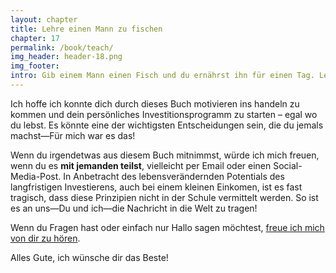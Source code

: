 ```yaml
---
layout: chapter
title: Lehre einen Mann zu fischen
chapter: 17
permalink: /book/teach/
img_header: header-18.png
img_footer:
intro: Gib einem Mann einen Fisch und du ernährst ihn für einen Tag. Lehre einen Mann zu fischen und du ernährst ihn für sein Leben. <small>— Chinesisches Sprichwort</small>
---
```


Ich hoffe ich konnte dich durch dieses Buch motivieren ins handeln zu kommen und dein persönliches Investitionsprogramm zu starten – egal wo du lebst. Es könnte eine der wichtigsten Entscheidungen sein, die du jemals machst—Für mich war es das!

Wenn du irgendetwas aus diesem Buch mitnimmst, würde ich mich freuen, wenn du es **mit jemanden teilst**, vielleicht per Email oder einen Social-Media-Post. In Anbetracht des lebensverändernden Potentials des langfristigen Investierens, auch bei einem kleinen Einkomen, ist es fast tragisch, dass diese Prinzipien nicht in der Schule vermittelt werden. So ist es an uns—Du und ich—die Nachricht in die Welt zu tragen!

Wenn du Fragen hast oder einfach nur Hallo sagen möchtest, [freue ich mich von dir zu hören](/contact/).

Alles Gute, ich wünsche dir das Beste!

